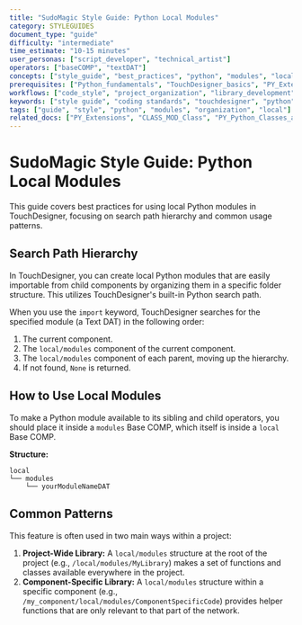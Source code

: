 ```yaml
---
title: "SudoMagic Style Guide: Python Local Modules"
category: STYLEGUIDES
document_type: "guide"
difficulty: "intermediate"
time_estimate: "10-15 minutes"
user_personas: ["script_developer", "technical_artist"]
operators: ["baseCOMP", "textDAT"]
concepts: ["style_guide", "best_practices", "python", "modules", "local_modules", "namespace", "code_organization", "search_path"]
prerequisites: ["Python_fundamentals", "TouchDesigner_basics", "PY_Extensions"]
workflows: ["code_style", "project_organization", "library_development", "component_development"]
keywords: ["style guide", "coding standards", "touchdesigner", "python", "modules", "local modules", "namespace", "mod", "search path"]
tags: ["guide", "style", "python", "modules", "organization", "local"]
related_docs: ["PY_Extensions", "CLASS_MOD_Class", "PY_Python_Classes_and_Modules"]
---
```


# SudoMagic Style Guide: Python Local Modules

This guide covers best practices for using local Python modules in TouchDesigner, focusing on search path hierarchy and common usage patterns.

## Search Path Hierarchy

In TouchDesigner, you can create local Python modules that are easily importable from child components by organizing them in a specific folder structure. This utilizes TouchDesigner's built-in Python search path.

When you use the `import` keyword, TouchDesigner searches for the specified module (a Text DAT) in the following order:
1.  The current component.
2.  The `local/modules` component of the current component.
3.  The `local/modules` component of each parent, moving up the hierarchy.
4.  If not found, `None` is returned.

## How to Use Local Modules

To make a Python module available to its sibling and child operators, you should place it inside a `modules` Base COMP, which itself is inside a `local` Base COMP.

**Structure:**

```
local
└── modules
    └── yourModuleNameDAT
```

## Common Patterns

This feature is often used in two main ways within a project:

1.  **Project-Wide Library:** A `local/modules` structure at the root of the project (e.g., `/local/modules/MyLibrary`) makes a set of functions and classes available everywhere in the project.
2.  **Component-Specific Library:** A `local/modules` structure within a specific component (e.g., `/my_component/local/modules/ComponentSpecificCode`) provides helper functions that are only relevant to that part of the network.
